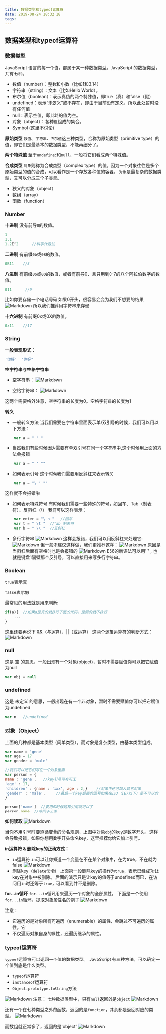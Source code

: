 ```yaml
---
title: 数据类型和typeof运算符
date: 2019-08-24 18:32:18
tags:
---
```

## 数据类型和typeof运算符
### 数据类型
JavaScript 语言的每一个值，都属于某一种数据类型。JavaScript 的数据类型，共有七种。
- 数值（number）：整数和小数（比如1和3.14）
- 字符串（string）：文本（比如Hello World）。
- 布尔值（boolean）：表示真伪的两个特殊值，即true（真）和false（假）
- undefined：表示“未定义”或不存在，即由于目前没有定义，所以此处暂时没有任何值
- null：表示空值，即此处的值为空。
- 对象（object）：各种值组成的集合。
- Symbol (这里不讨论)

**原始类型**
`数值`、`字符串`、`布尔值`这三种类型，合称为原始类型（primitive type）的值，即它们是最基本的数据类型，不能再细分了。

**两个特殊值**
至于`undefined`和`null`，一般将它们看成两个特殊值。

**合成类型**
`对象`则称为合成类型（complex type）的值，因为一个对象往往是多个原始类型的值的合成，可以看作是一个存放各种值的容器。
`对象`是最复杂的数据类型，又可以分成三个子类型。
- 狭义的对象（object）
- 数组（array）
- 函数（function）

### Number
**十进制**
没有前导`0`的数值。
```js
1
1.1
1.2E^2      //科学计数法
```
**二进制**
有前缀`0b`或`0B`的数值。
```js
0B11    //3
```
**八进制**
有前缀`0o`或`0O`的数值，或者有前导0、且只用到0-7的八个阿拉伯数字的数值。
```js
011      //9
```
比如你要存储一个电话号码
如果0开头，很容易会变为我们不想要的结果
![Markdown](http://i1.fuimg.com/644982/b5db73832fcc625d.png)
所以我们推荐用字符串来存储

**十六进制**
有前缀0x或0X的数值。
```js
0x11    //17
```
### String
**一般表现形式：**
```js
'你好'  "你好"
```

**空字符串与空格字符串**
- 空字符串：
![Markdown](http://i1.fuimg.com/644982/b52ed8917069bd19.png)

- 空格字符串：
![Markdown](http://i1.fuimg.com/644982/33769e08a63b7bd2.png)

这两个需要格外注意，空字符串的长度为0。空格字符串的长度为1

**转义**
- 一般转义方法
当我们需要在字符串里面表示单/双引号的时候，我们可以用以下方法：
```js
    var a = " ' "
```
- 当然我们有些时候因为需要有单双引号在同一个字符串中,这个时候用上面的方法会报错
```js
    var a = " ' ""   
```
- 如何表示引号
这个时候我们需要用反斜杠来表示转义
```js
    var a = "\ ' ""   
```
这样就不会报错啦

- 如何表示特殊符号
有时候我们需要一些特殊的符号，如回车、Tab（制表符）、反斜杠（\）
我们可以这样表示：
```js
    var enter = "\ n "   //回车
    var t = " \t "  //Tab 制表符
    var b = " \\ "  //反斜杠
```
- 多行字符串
![Markdown](http://i1.fuimg.com/644982/0dad00a2b4d4ac09.png)
这样会报错，我们可以用反斜杠来处理它:
![Markdown](http://i1.fuimg.com/644982/4fa263a139178f5c.png)
但一般不建议这样做，我们更推荐这样：
![Markdown](http://i1.fuimg.com/644982/30eca457fd489282.png)
原因是当斜杠后面有空格时也是会报错的
![Markdown](http://i1.fuimg.com/644982/a9121d3ca2b207b6.png)
ES6的新语法可以用'`' , 也就是键盘1隔壁那个反引号，可以直接用来写多行字符串。

### Boolean
`true`表示真

`false`表示假

最常见的用法就是用来判断:
```js
if(a){  //如果a是真的就执行下面的代码，是假的就不执行
    ...
}
```

这里还要再说下 &&（与运算）、||（或运算）
这两个逻辑运算符的判断方式：
![Markdown](http://i1.fuimg.com/644982/f77d532dd1873030.png)

### null
这是 空 的意思，一般出现有一个对象(object)，暂时不需要赋值你可以把它赋值为null
```js
var obj = null
```
### undefined
这是 未定义 的意思，一般出现在有一个非对象，暂时不需要赋值你可以把它赋值为undefined
```js
var n   //undefined
```
### 对象（Object）
上面的几种都是基本类型（简单类型），而对象是复杂类型，由基本类型组成。
```js
var name = 'gene'
var age = 17
var gender = 'male'

//我们可以把它们写在一个对象里面
var person = {
name : 'gene',   //key引号可有可无
'age' : 17,
'children' : {name : 'xxx', age : 2,}    //对象中还可加入其它对象
'gender' : 'male',     //最后一个key后面的逗号如果在ES3（IE7以下）是不可以的
}

person['name']  //要用的时候这样引用就可以了
person.name  //等同于上面
```
**如何读取**
![Markdown](http://i1.fuimg.com/644982/2ef8913ccdcbf078.png)

当你不用引号时要遵循变量的命名规则，上图中对象`obj`的key是数字开头，这样会导致报错，如果你想用数字开头命名key，这里推荐你给它加上引号。

**in运算符 & 删除key的正确方式：**
- `in`运算符
`in`可以让你知道一个变量在不在某个对象中，在为true，不在就为false
![Markdown](http://i1.fuimg.com/644982/680ab47d2f85e929.png)
- 删除key（`delete`命令）
上面第一段删除key的操作为`true`，表示已经成功让key在对象中被删除。
后面的演示只是让key的值等于undefined而已，在访问用`in`时还等于`true`，可以看到并不是删除。

**for...in循环**
`for...in`循环用来遍历一个对象的全部属性。
下面是一个使用`for...in`循环，提取对象属性名的例子
![Markdown](http://i1.fuimg.com/644982/0c594d83c6612e63.png)

注意：
- 它遍历的是对象所有可遍历（enumerable）的属性，会跳过不可遍历的属性。它
- 不仅遍历对象自身的属性，还遍历继承的属性。

### typeof运算符
`typeof`运算符可以返回一个值的数据类型。
JavaScript 有三种方法，可以确定一个值到底是什么类型。
- `typeof`运算符
- `instanceof`运算符
- `Object.prototype.toString`方法

![Markdown](http://i1.fuimg.com/644982/2e235fcd902b5397.png)
注意：
七种数据类型中，只有`null`返回的是`object`
![Markdown](http://i1.fuimg.com/644982/03f91cd8d8e6aa3b.png)

还有一个在七种类型之外的函数，返回的是`function`，其余都是返回对应的类型。
![Markdown](http://i1.fuimg.com/644982/ca5b9c208c719530.png)

而数组就正常多了，返回的是'object'
![Markdown](http://i1.fuimg.com/644982/cf0e4bd631e9003e.png)